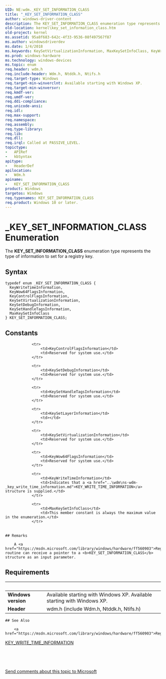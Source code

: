 ```yaml
---
UID: NE:wdm._KEY_SET_INFORMATION_CLASS
title: "_KEY_SET_INFORMATION_CLASS"
author: windows-driver-content
description: The KEY_SET_INFORMATION_CLASS enumeration type represents the type of information to set for a registry key.
old-location: kernel\key_set_information_class.htm
old-project: kernel
ms.assetid: 95a8f683-642c-4f33-9536-08f497567f87
ms.author: windowsdriverdev
ms.date: 1/4/2018
ms.keywords: KeySetVirtualizationInformation, MaxKeySetInfoClass, KeyWriteTimeInformation, wdm/KEY_SET_INFORMATION_CLASS, sysenum_b2121228-e221-424c-8e84-cd213d91716b.xml, KeyControlFlagsInformation, KEY_SET_INFORMATION_CLASS, KEY_SET_INFORMATION_CLASS enumeration [Kernel-Mode Driver Architecture], wdm/KeyControlFlagsInformation, wdm/KeyWriteTimeInformation, wdm/KeySetDebugInformation, KeyWow64FlagsInformation, KeySetDebugInformation, KeySetHandleTagsInformation, wdm/KeySetVirtualizationInformation, wdm/KeyWow64FlagsInformation, kernel.key_set_information_class, wdm/MaxKeySetInfoClass, _KEY_SET_INFORMATION_CLASS, wdm/KeySetHandleTagsInformation
ms.prod: windows-hardware
ms.technology: windows-devices
ms.topic: enum
req.header: wdm.h
req.include-header: Wdm.h, Ntddk.h, Ntifs.h
req.target-type: Windows
req.target-min-winverclnt: Available starting with Windows XP.
req.target-min-winversvr: 
req.kmdf-ver: 
req.umdf-ver: 
req.ddi-compliance: 
req.unicode-ansi: 
req.idl: 
req.max-support: 
req.namespace: 
req.assembly: 
req.type-library: 
req.lib: 
req.dll: 
req.irql: Called at PASSIVE_LEVEL.
topictype:
-	APIRef
-	kbSyntax
apitype:
-	HeaderDef
apilocation:
-	Wdm.h
apiname:
-	KEY_SET_INFORMATION_CLASS
product: Windows
targetos: Windows
req.typenames: KEY_SET_INFORMATION_CLASS
req.product: Windows 10 or later.
---
```


# _KEY_SET_INFORMATION_CLASS Enumeration
The <b>KEY_SET_INFORMATION_CLASS</b> enumeration type represents the type of information to set for a registry key.

## Syntax
````
typedef enum _KEY_SET_INFORMATION_CLASS { 
  KeyWriteTimeInformation,
  KeyWow64FlagsInformation,
  KeyControlFlagsInformation,
  KeySetVirtualizationInformation,
  KeySetDebugInformation,
  KeySetHandleTagsInformation,
  MaxKeySetInfoClass
} KEY_SET_INFORMATION_CLASS;
````

## Constants

<table>
            
                <tr>
                    <td>KeyControlFlagsInformation</td>
                    <td>Reserved for system use.</td>
                </tr>
            
                <tr>
                    <td>KeySetDebugInformation</td>
                    <td>Reserved for system use.</td>
                </tr>
            
                <tr>
                    <td>KeySetHandleTagsInformation</td>
                    <td>Reserved for system use.</td>
                </tr>
            
                <tr>
                    <td>KeySetLayerInformation</td>
                    <td></td>
                </tr>
            
                <tr>
                    <td>KeySetVirtualizationInformation</td>
                    <td>Reserved for system use.</td>
                </tr>
            
                <tr>
                    <td>KeyWow64FlagsInformation</td>
                    <td>Reserved for system use.</td>
                </tr>
            
                <tr>
                    <td>KeyWriteTimeInformation</td>
                    <td>Indicates that a <a href="..\wdm\ns-wdm-_key_write_time_information.md">KEY_WRITE_TIME_INFORMATION</a> structure is supplied.</td>
                </tr>
            
                <tr>
                    <td>MaxKeySetInfoClass</td>
                    <td>This member constant is always the maximum value in the enumeration.</td>
                </tr>
</table>

    ## Remarks

        A <a href="https://msdn.microsoft.com/library/windows/hardware/ff560903">RegistryCallback</a> routine can receive a pointer to a <b>KEY_SET_INFORMATION_CLASS</b> structure as an input parameter.

## Requirements
| &nbsp; | &nbsp; |
| ---- |:---- |
| **Windows version** | Available starting with Windows XP. Available starting with Windows XP. |
| **Header** | wdm.h (include Wdm.h, Ntddk.h, Ntifs.h) |

    ## See Also

        <a href="https://msdn.microsoft.com/library/windows/hardware/ff560903">RegistryCallback</a>



<a href="..\wdm\ns-wdm-_key_write_time_information.md">KEY_WRITE_TIME_INFORMATION</a>



 

 

<a href="mailto:wsddocfb@microsoft.com?subject=Documentation%20feedback [kernel\kernel]:%20KEY_SET_INFORMATION_CLASS enumeration%20 RELEASE:%20(1/4/2018)&amp;body=%0A%0APRIVACY STATEMENT%0A%0AWe use your feedback to improve the documentation. We don't use your email address for any other purpose, and we'll remove your email address from our system after the issue that you're reporting is fixed. While we're working to fix this issue, we might send you an email message to ask for more info. Later, we might also send you an email message to let you know that we've addressed your feedback.%0A%0AFor more info about Microsoft's privacy policy, see http://privacy.microsoft.com/en-us/default.aspx." title="Send comments about this topic to Microsoft">Send comments about this topic to Microsoft</a>